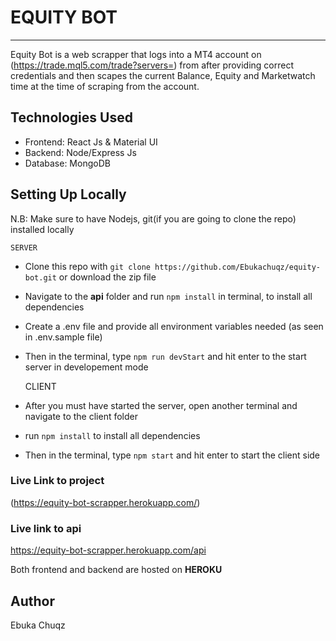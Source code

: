# EQUITY BOT

---

Equity Bot is a web scrapper that logs into a MT4 account on (https://trade.mql5.com/trade?servers=) from after providing correct credentials and then scapes the current Balance, Equity and Marketwatch time at the time of scraping from the account.

## Technologies Used

- Frontend: React Js & Material UI
- Backend: Node/Express Js
- Database: MongoDB

## Setting Up Locally

N.B: Make sure to have Nodejs, git(if you are going to clone the repo) installed locally

    SERVER

- Clone this repo with `git clone https://github.com/Ebukachuqz/equity-bot.git` or download the zip file
- Navigate to the **api** folder and run `npm install` in terminal, to install all dependencies
- Create a .env file and provide all environment variables needed (as seen in .env.sample file)
- Then in the terminal, type `npm run devStart` and hit enter to the start server in developement mode

    CLIENT

- After you must have started the server, open another terminal and navigate to the client folder
- run `npm install` to install all dependencies
- Then in the terminal, type `npm start` and hit enter to start the client side

### Live Link to project 
(https://equity-bot-scrapper.herokuapp.com/)

### Live link to api
https://equity-bot-scrapper.herokuapp.com/api

Both frontend and backend are hosted on **HEROKU**

## Author

Ebuka Chuqz
